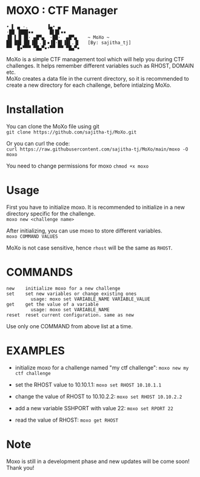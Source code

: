 # MOXO : CTF Manager

```
• ▌ ▄ ·.       ▐▄• ▄       
·██ ▐███▪▪      █▌█▌▪▪     
▐█ ▌▐▌▐█· ▄█▀▄  ·██·  ▄█▀▄    ~ MoXo ~ 
██ ██▌▐█▌▐█▌.▐▌▪▐█·█▌▐█▌.▐▌   [By: sajitha_tj]
▀▀  █▪▀▀▀ ▀█▄▀▪•▀▀ ▀▀ ▀█▄▀▪  
```
MoXo is a simple CTF management tool which will help you during CTF challenges.
It helps remember different variables such as RHOST, DOMAIN etc.\
MoXo creates a data file in the current directory, so it is recommended to create a new directory for each challenge, before intialzing MoXo.

# Installation

You can clone the MoXo file using git\
`git clone https://github.com/sajitha-tj/MoXo.git`

Or you can curl the code:\
`curl https://raw.githubusercontent.com/sajitha-tj/MoXo/main/moxo -O moxo`

You need to change permissions for moxo `chmod +x moxo`

# Usage

First you have to initialize moxo.
It is recommended to initialize in a new directory specific for the challenge.\
`moxo new <challenge name>`

After initializing, you can use moxo to store different variables.\
`moxo COMMAND VALUES`

MoXo is not case sensitive, hence `rhost` will be the same as `RHOST`.

# COMMANDS

```
new    initialize moxo for a new challenge
set    set new variables or change existing ones
         usage: moxo set VARIABLE_NAME VARIABLE_VALUE
get    get the value of a variable
         usage: moxo set VARIABLE_NAME
reset  reset current configuration. same as new
```
Use only one COMMAND from above list at a time.

# EXAMPLES

- initialize moxo for a challenge named "my ctf challenge":
`moxo new my ctf challenge`

- set the RHOST value to 10.10.1.1:
`moxo set RHOST 10.10.1.1`

- change the value of RHOST to 10.10.2.2:
`moxo set RHOST 10.10.2.2`

- add a new variable SSHPORT with value 22:
`moxo set RPORT 22`

- read the value of RHOST:
`moxo get RHOST`

# Note

Moxo is still in a development phase and new updates will be come soon!\
Thank you!